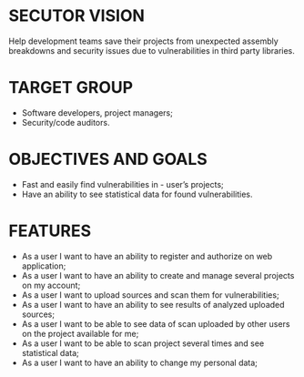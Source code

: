 # SECUTOR VISION
 Help development teams save their projects from unexpected assembly breakdowns and security issues due to vulnerabilities in third party libraries. 
# TARGET GROUP
- Software developers, project managers;
- Security/code auditors.
# OBJECTIVES AND GOALS
- Fast and easily find vulnerabilities in - user’s projects;
- Have an ability to see statistical data for found vulnerabilities.
# FEATURES
- As a user I want to have an ability to register and authorize on web application;
- As a user I want to have an ability to create and manage several projects on my account;
- As a user I want to upload sources and scan them for vulnerabilities;
- As a user I want to have an ability to see results of analyzed uploaded sources;
- As a user I want to be able to see data of scan uploaded by other users on the project available for me;
- As a user I want to be able to scan project several times and see statistical data;
- As a user I want to have an ability to change my personal data;


